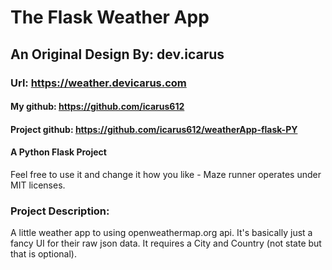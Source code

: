 # The Flask Weather App

## An Original Design By: dev.icarus
### Url: https://weather.devicarus.com

#### My github: https://github.com/icarus612
#### Project github: https://github.com/icarus612/weatherApp-flask-PY

#### A Python Flask Project

Feel free to use it and change it how you like - Maze runner operates under MIT licenses.

### Project Description:
A little weather app to using openweathermap.org api. It's basically just a fancy UI for their raw json data. It requires a City and Country (not state but that is optional).
